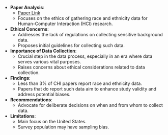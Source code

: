 - **Paper Analysis**:
  - [Paper Link](https://dl.acm.org/doi/pdf/10.1145/3491101.3519685)
  - Focuses on the ethics of gathering race and ethnicity data for Human-Computer Interaction (HCI) research.
- **Ethical Concerns**:
  - Addresses the lack of regulations on collecting sensitive background data.
  - Proposes initial guidelines for collecting such data.
- **Importance of Data Collection**:
  - Crucial step in the data process, especially in an era where data serves various vital purposes.
  - Raises concerns about ethical considerations related to data collection.
- **Findings**:
  - Less than 3% of CHI papers report race and ethnicity data.
  - Papers that do report such data aim to enhance study validity and address potential biases.
- **Recommendations**:
  - Advocate for deliberate decisions on when and from whom to collect data.
- **Limitations**:
  - Main focus on the United States.
  - Survey population may have sampling bias.

